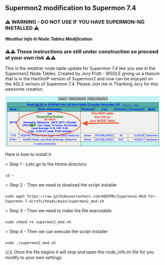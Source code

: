 ## Supermon2 modification to Supermon 7.4 ##
### ⚠️ WARNING - DO NOT USE IF YOU HAVE SUPERMON-NG INSTALLED ⚠️ ###

***Weather Info In Node Tables Modification***
### ⚠️⚠️ These instructions are still under construction so proceed at your own risk ⚠️⚠️ ###
This is the weather node table update for Supermon 7.4 like you see in the Supermon2 Node Tables. Created by Jory Pratt - W5GLE giving us a feature that is in the HamVoIP version of Supermon2 and now can be enjoyed on the ASL3 verison of Supermon 7.4. Please Join me in Thanking Jory for this awesome creation.

![Supermon2-Mod Logo](https://github.com/KD5FMU/Supermon2-Mod-for-Supermon-7.4/blob/main/supermon2-mod-a.png)

Here is how to install it

⭐️ Step 1 - Lets go to the Home directory
```
cd ~
```

⭐️ Step 2 - Then we need to dowload the script installer
```
sudo wget https://raw.githubusercontent.com/KD5FMU/Supermon2-Mod-for-Supermon-7.4/refs/heads/main/supermon2_mod.sh
```

⭐️ Step 3 - Then we need to make the file executable
```
sudo chmod +x supermon2_mod.sh
```

⭐️ Step 4 - Then we can execute the script installer
```
sudo ./supermon2_mod.sh
```

🇺🇸 Once the file begins it will stop and open the node_info.ini file for you modify to your own settings

